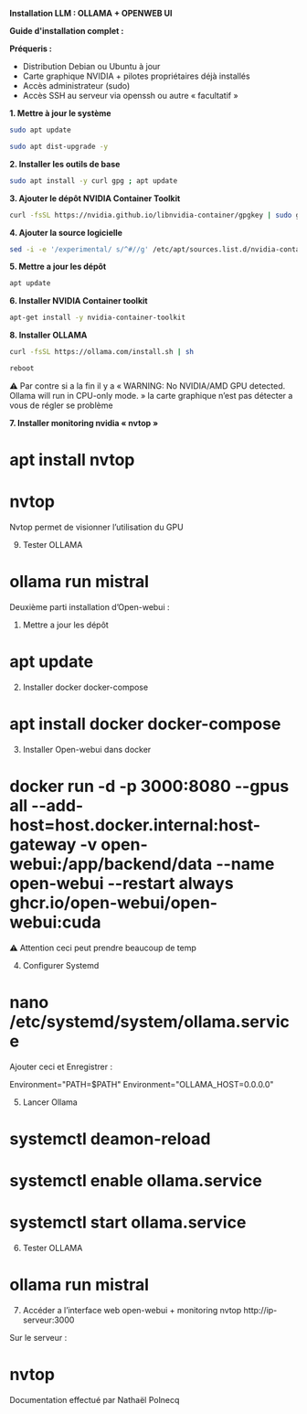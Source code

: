 **Installation LLM : OLLAMA + OPENWEB UI**

**Guide d'installation complet :**

**Préqueris :**

- Distribution Debian ou Ubuntu à jour 
- Carte graphique NVIDIA + pilotes propriétaires déjà installés 
- Accès administrateur (sudo) 
- Accès SSH au serveur via openssh ou autre « facultatif »

**1. Mettre à jour le système**
```bash
sudo apt update 
```
```bash 
sudo apt dist-upgrade -y 
```
**2. Installer les outils de base**
```bash
sudo apt install -y curl gpg ; apt update
```
**3. Ajouter le dépôt NVIDIA Container Toolkit**
```bash
curl -fsSL https://nvidia.github.io/libnvidia-container/gpgkey | sudo gpg --dearmor -o /usr/share/keyrings/nvidia-container-toolkit-keyring.gpg && curl -s -L https://nvidia.github.io/libnvidia-container/stable/deb/nvidia-container-toolkit.list | sed 's#deb https://#deb [signed-by=/usr/share/keyrings/nvidia-container-toolkit-keyring.gpg] https://#g' | sudo tee /etc/apt/sources.list.d/nvidia-container-toolkit.list
```
**4.  Ajouter la source logicielle**
```bash
sed -i -e '/experimental/ s/^#//g' /etc/apt/sources.list.d/nvidia-container-toolkit.list
```
**5. Mettre a jour les dépôt**
```bash
apt update 
```
**6. Installer NVIDIA Container toolkit**
```bash
apt-get install -y nvidia-container-toolkit
```
**8. Installer OLLAMA**
```bash
curl -fsSL https://ollama.com/install.sh | sh
```
```bash
reboot
```

⚠️ Par contre si a la fin il y a « WARNING: No NVIDIA/AMD GPU detected. Ollama will run in CPU-only mode. » la carte graphique n’est pas détecter a vous de régler se problème

**7. Installer monitoring nvidia « nvtop »**
# apt install nvtop 
# nvtop

Nvtop permet de visionner l’utilisation du GPU

9. Tester OLLAMA 
# ollama run mistral

Deuxième parti installation d’Open-webui :

1. Mettre a jour les dépôt
# apt update

2. Installer docker docker-compose
# apt install docker docker-compose

3. Installer Open-webui dans docker
# docker run -d -p 3000:8080 --gpus all --add-host=host.docker.internal:host-gateway -v open-webui:/app/backend/data --name open-webui --restart always ghcr.io/open-webui/open-webui:cuda

⚠️ Attention ceci peut prendre beaucoup de temp

4. Configurer Systemd 
# nano /etc/systemd/system/ollama.service

Ajouter ceci et Enregistrer : 

Environment="PATH=$PATH"
Environment="OLLAMA_HOST=0.0.0.0"

5. Lancer Ollama 
# systemctl deamon-reload
# systemctl enable ollama.service
# systemctl start ollama.service

6. Tester OLLAMA 
# ollama run mistral 

7. Accéder a l’interface web open-webui + monitoring nvtop 
http://ip-serveur:3000

Sur le serveur :
# nvtop





Documentation effectué par Nathaël Polnecq
